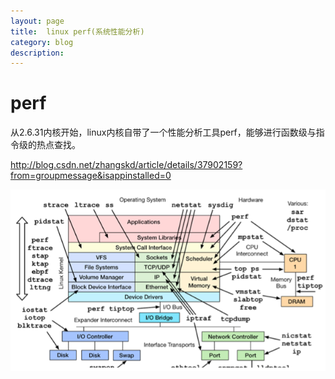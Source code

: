 ```yaml
---
layout: page
title:	linux perf(系统性能分析)
category: blog
description: 
---
```

# perf
从2.6.31内核开始，linux内核自带了一个性能分析工具perf，能够进行函数级与指令级的热点查找。

http://blog.csdn.net/zhangskd/article/details/37902159?from=groupmessage&isappinstalled=0

![](/img/ops/perf-tool.png)